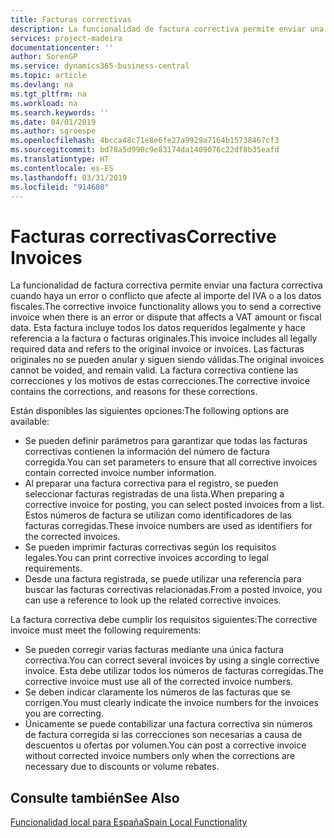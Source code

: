 ```yaml
---
title: Facturas correctivas
description: La funcionalidad de factura correctiva permite enviar una factura correctiva cuando haya un error o conflicto que afecte al importe del IVA o a los datos fiscales. Esta factura incluye todos los datos requeridos legalmente y hace referencia a la factura o facturas originales.
services: project-madeira
documentationcenter: ''
author: SorenGP
ms.service: dynamics365-business-central
ms.topic: article
ms.devlang: na
ms.tgt_pltfrm: na
ms.workload: na
ms.search.keywords: ''
ms.date: 04/01/2019
ms.author: sgroespe
ms.openlocfilehash: 4bcca48c71e8e6fe27a9929a7164b15738467cf3
ms.sourcegitcommit: bd78a5d990c9e83174da1409076c22df8b35eafd
ms.translationtype: HT
ms.contentlocale: es-ES
ms.lasthandoff: 03/31/2019
ms.locfileid: "914680"
---
```

# <a name="corrective-invoices"></a><span data-ttu-id="46c7a-104">Facturas correctivas</span><span class="sxs-lookup"><span data-stu-id="46c7a-104">Corrective Invoices</span></span>
<span data-ttu-id="46c7a-105">La funcionalidad de factura correctiva permite enviar una factura correctiva cuando haya un error o conflicto que afecte al importe del IVA o a los datos fiscales.</span><span class="sxs-lookup"><span data-stu-id="46c7a-105">The corrective invoice functionality allows you to send a corrective invoice when there is an error or dispute that affects a VAT amount or fiscal data.</span></span> <span data-ttu-id="46c7a-106">Esta factura incluye todos los datos requeridos legalmente y hace referencia a la factura o facturas originales.</span><span class="sxs-lookup"><span data-stu-id="46c7a-106">This invoice includes all legally required data and refers to the original invoice or invoices.</span></span> <span data-ttu-id="46c7a-107">Las facturas originales no se pueden anular y siguen siendo válidas.</span><span class="sxs-lookup"><span data-stu-id="46c7a-107">The original invoices cannot be voided, and remain valid.</span></span> <span data-ttu-id="46c7a-108">La factura correctiva contiene las correcciones y los motivos de estas correcciones.</span><span class="sxs-lookup"><span data-stu-id="46c7a-108">The corrective invoice contains the corrections, and reasons for these corrections.</span></span>  

<span data-ttu-id="46c7a-109">Están disponibles las siguientes opciones:</span><span class="sxs-lookup"><span data-stu-id="46c7a-109">The following options are available:</span></span>  

- <span data-ttu-id="46c7a-110">Se pueden definir parámetros para garantizar que todas las facturas correctivas contienen la información del número de factura corregida.</span><span class="sxs-lookup"><span data-stu-id="46c7a-110">You can set parameters to ensure that all corrective invoices contain corrected invoice number information.</span></span>  
- <span data-ttu-id="46c7a-111">Al preparar una factura correctiva para el registro, se pueden seleccionar facturas registradas de una lista.</span><span class="sxs-lookup"><span data-stu-id="46c7a-111">When preparing a corrective invoice for posting, you can select posted invoices from a list.</span></span> <span data-ttu-id="46c7a-112">Estos números de factura se utilizan como identificadores de las facturas corregidas.</span><span class="sxs-lookup"><span data-stu-id="46c7a-112">These invoice numbers are used as identifiers for the corrected invoices.</span></span>  
- <span data-ttu-id="46c7a-113">Se pueden imprimir facturas correctivas según los requisitos legales.</span><span class="sxs-lookup"><span data-stu-id="46c7a-113">You can print corrective invoices according to legal requirements.</span></span>  
- <span data-ttu-id="46c7a-114">Desde una factura registrada, se puede utilizar una referencia para buscar las facturas correctivas relacionadas.</span><span class="sxs-lookup"><span data-stu-id="46c7a-114">From a posted invoice, you can use a reference to look up the related corrective invoices.</span></span>  

<span data-ttu-id="46c7a-115">La factura correctiva debe cumplir los requisitos siguientes:</span><span class="sxs-lookup"><span data-stu-id="46c7a-115">The corrective invoice must meet the following requirements:</span></span>  

- <span data-ttu-id="46c7a-116">Se pueden corregir varias facturas mediante una única factura correctiva.</span><span class="sxs-lookup"><span data-stu-id="46c7a-116">You can correct several invoices by using a single corrective invoice.</span></span> <span data-ttu-id="46c7a-117">Esta debe utilizar todos los números de facturas corregidas.</span><span class="sxs-lookup"><span data-stu-id="46c7a-117">The corrective invoice must use all of the corrected invoice numbers.</span></span>  
- <span data-ttu-id="46c7a-118">Se deben indicar claramente los números de las facturas que se corrigen.</span><span class="sxs-lookup"><span data-stu-id="46c7a-118">You must clearly indicate the invoice numbers for the invoices you are correcting.</span></span>  
- <span data-ttu-id="46c7a-119">Únicamente se puede contabilizar una factura correctiva sin números de factura corregida si las correcciones son necesarias a causa de descuentos u ofertas por volumen.</span><span class="sxs-lookup"><span data-stu-id="46c7a-119">You can post a corrective invoice without corrected invoice numbers only when the corrections are necessary due to discounts or volume rebates.</span></span>  

## <a name="see-also"></a><span data-ttu-id="46c7a-120">Consulte también</span><span class="sxs-lookup"><span data-stu-id="46c7a-120">See Also</span></span>  
 [<span data-ttu-id="46c7a-121">Funcionalidad local para España</span><span class="sxs-lookup"><span data-stu-id="46c7a-121">Spain Local Functionality</span></span>](spain-local-functionality.md)
